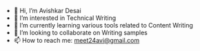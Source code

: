 - 👋 Hi, I’m Avishkar Desai
- 👀 I’m interested in Technical Writing
- 🌱 I’m currently learning various tools related to Content Writing
- 💞️ I’m looking to collaborate on Writing samples
- 📫 How to reach me:
                      meet24avi@gmail.com

<!---
meet24avi/meet24avi is a ✨ special ✨ repository because its `README.md` (this file) appears on your GitHub profile.
You can click the Preview link to take a look at your changes.
--->
